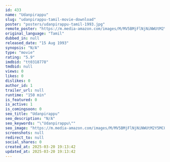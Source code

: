 ```yaml
---
id: 433
name: "Udanpirappu"
slug: "udanpirappu-tamil-movie-download"
poster: "posters/udanpirappu-tamil-1993.jpg"
remote_poster: "https://m.media-amazon.com/images/M/MV5BMjFlNjNiNWUtM2Y5MC00YWM0LWFkMWItZjBhNjE0ODlkMDU5XkEyXkFqcGdeQXVyMzYxOTQ3MDg@._V1_SX300.jpg"
original_language: "Tamil"
dubbed_in: null
released_date: "15 Aug 1993"
synopsis: "N/A"
type: "movie"
rating: "5.9"
imdbid: "tt0318778"
tmdbid: null
views: 0
likes: 0
dislikes: 0
author_id: 1
trailer_url: null
runtime: "150 min"
is_featured: 0
is_active: 1
is_comingsoon: 0
seo_title: "Udanpirappu"
seo_description: "N/A"
seo_keywords: "\"Udanpirappu\""
seo_image: "https://m.media-amazon.com/images/M/MV5BMjFlNjNiNWUtM2Y5MC00YWM0LWFkMWItZjBhNjE0ODlkMDU5XkEyXkFqcGdeQXVyMzYxOTQ3MDg@._V1_SX300.jpg"
screenshots: null
redirect_to: null
social_shares: 0
created_at: 2025-03-20 19:13:42
updated_at: 2025-03-20 19:13:42
---
```



